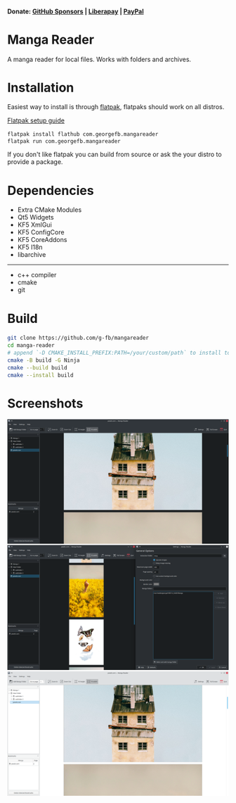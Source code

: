 #### Donate: [GitHub Sponsors](https://github.com/sponsors/g-fb) | [Liberapay](https://liberapay.com/gfb/) | [PayPal](https://paypal.me/georgefloreabanus)

# Manga Reader

A manga reader for local files. Works with folders and archives.

# Installation

Easiest way to install is through [flatpak](https://flathub.org/apps/details/com.georgefb.mangareader), flatpaks should work on all distros.

[Flatpak setup guide](https://flatpak.org/setup/)
```
flatpak install flathub com.georgefb.mangareader
flatpak run com.georgefb.mangareader
```

If you don't like flatpak you can build from source or ask the your distro to provide a package.

# Dependencies

- Extra CMake Modules
- Qt5 Widgets
- KF5 XmlGui
- KF5 ConfigCore
- KF5 CoreAddons
- KF5 I18n
- libarchive

---------------------------------

- c++ compiler
- cmake
- git

# Build

```bash
git clone https://github.com/g-fb/mangareader
cd manga-reader
# append `-D CMAKE_INSTALL_PREFIX:PATH=/your/custom/path` to install to a custom location
cmake -B build -G Ninja
cmake --build build
cmake --install build
```

# Screenshots

![Manga Reader main window](data/images/manga-reader--dark.png)
![Manga Reader settings dialog](data/images/manga-reader--main-window-and-settings.png)
![Manga Reader with images](data/images/manga-reader--light.png)
